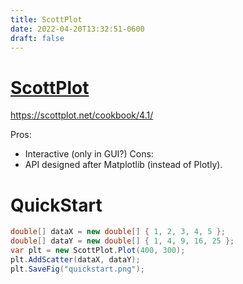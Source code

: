 ```yaml
---
title: ScottPlot
date: 2022-04-20T13:32:51-0600
draft: false
---
```

# [ScottPlot](https://scottplot.net/)

<https://scottplot.net/cookbook/4.1/>

Pros:
- Interactive (only in GUI?)
Cons:
- API designed after Matplotlib (instead of Plotly).

# QuickStart
```cs
double[] dataX = new double[] { 1, 2, 3, 4, 5 };
double[] dataY = new double[] { 1, 4, 9, 16, 25 };
var plt = new ScottPlot.Plot(400, 300);
plt.AddScatter(dataX, dataY);
plt.SaveFig("quickstart.png");
```